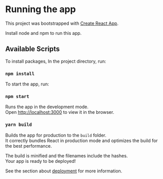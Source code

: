 # Running the app

This project was bootstrapped with [Create React App](https://github.com/facebook/create-react-app).

Install node and npm to run this app.

## Available Scripts

To install packages, In the project directory, run:

### `npm install`

To start the app, run:

### `npm start`

Runs the app in the development mode.\
Open [http://localhost:3000](http://localhost:3000) to view it in the browser.

### `yarn build`

Builds the app for production to the `build` folder.\
It correctly bundles React in production mode and optimizes the build for the best performance.

The build is minified and the filenames include the hashes.\
Your app is ready to be deployed!

See the section about [deployment](https://facebook.github.io/create-react-app/docs/deployment) for more information.
